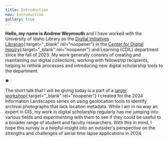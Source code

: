 ```yaml
---
title: Introduction
nav: Introduction
gallery: true
---
```


**Hello, my name is Andrew Weymouth** and I have worked with the University of Idaho Library as the [Digital Initiatives Librarian](https://www.lib.uidaho.edu/about/people/aweymouth.html){:target="_blank" rel="noopener"} in the [Center for Digital Inquiry](https://cdil.lib.uidaho.edu/){:target="_blank" rel="noopener"} and Learning (CDIL) department since the fall of 2023. My work generally consists of creating and maintaining our digital collections, working with fellowship recipients, helping to rethink processes and introducing new digital scholarship tools to the department.

<div class="symbol-container">
    <p class="symbol">&#10042;</p>
</div>

The short talk that I will be giving today is a part of a [larger workshop](https://aweymo-ui.github.io/geolocation/){:target="_blank" rel="noopener"} I created for the 2024 Information Landscapes series on using geolocation tools to identify archival photographs that lack location metadata. While I am in no way an expert in GIS, my work in digital scholarship regularly has me jumping into various fields and experimenting with them to see if they could be useful to a broader range of student and faculty researchers. With this in mind, I hope this survey is a helpful insight into an outsider's perspective on the strengths and challenges of aerial time lapse applications in 2024.

